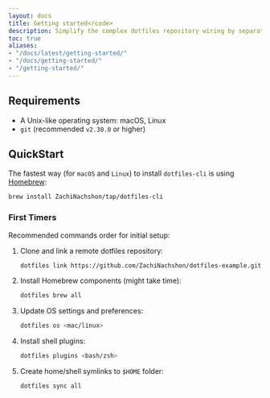 ```yaml
---
layout: docs
title: Getting started</code>
description: Simplify the complex dotfiles repository wiring by separating the files from the management layer, use a dedicatd CLI utility to control all aspects of the dotfiles repository with ease.
toc: true
aliases:
- "/docs/latest/getting-started/"
- "/docs/getting-started/"
- "/getting-started/"
---
```


## Requirements

- A Unix-like operating system: macOS, Linux
- `git` (recommended `v2.30.0` or higher)

## QuickStart

The fastest way (for `macOS` and `Linux`) to install `dotfiles-cli` is using [Homebrew](https://brew.sh/):

```bash
brew install ZachiNachshon/tap/dotfiles-cli
```

### First Timers

Recommended commands order for initial setup:

1. Clone and link a remote dotfiles repository:

   ```bash
   dotfiles link https://github.com/ZachiNachshon/dotfiles-example.git
   ```

1. Install Homebrew components (might take time):

   ```bash
   dotfiles brew all
   ```

1. Update OS settings and preferences:

   ```bash
   dotfiles os <mac/linux>
   ```

1. Install shell plugins:

   ```bash
   dotfiles plugins <bash/zsh>
   ```

1. Create home/shell symlinks to `$HOME` folder:

   ```bash
   dotfiles sync all
   ```
